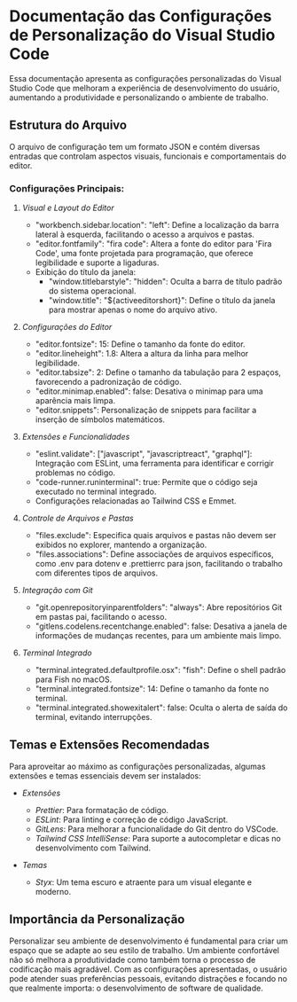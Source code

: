 # Documentação das Configurações de Personalização do Visual Studio Code

Essa documentação apresenta as configurações personalizadas do Visual Studio Code que melhoram a experiência de desenvolvimento do usuário, aumentando a produtividade e personalizando o ambiente de trabalho.

## Estrutura do Arquivo

O arquivo de configuração tem um formato JSON e contém diversas entradas que controlam aspectos visuais, funcionais e comportamentais do editor.

### Configurações Principais:

1. *Visual e Layout do Editor*
   - "workbench.sidebar.location": "left": Define a localização da barra lateral à esquerda, facilitando o acesso a arquivos e pastas.
   - "editor.fontfamily": "fira code": Altera a fonte do editor para 'Fira Code', uma fonte projetada para programação, que oferece legibilidade e suporte a ligaduras.
   - Exibição do título da janela: 
     - "window.titlebarstyle": "hidden": Oculta a barra de título padrão do sistema operacional.
     - "window.title": "${activeeditorshort}": Define o título da janela para mostrar apenas o nome do arquivo ativo.

2. *Configurações do Editor*
   - "editor.fontsize": 15: Define o tamanho da fonte do editor.
   - "editor.lineheight": 1.8: Altera a altura da linha para melhor legibilidade.
   - "editor.tabsize": 2: Define o tamanho da tabulação para 2 espaços, favorecendo a padronização de código.
   - "editor.minimap.enabled": false: Desativa o minimap para uma aparência mais limpa.
   - "editor.snippets": Personalização de snippets para facilitar a inserção de símbolos matemáticos.

3. *Extensões e Funcionalidades*
   - "eslint.validate": ["javascript", "javascriptreact", "graphql"]: Integração com ESLint, uma ferramenta para identificar e corrigir problemas no código.
   - "code-runner.runinterminal": true: Permite que o código seja executado no terminal integrado.
   - Configurações relacionadas ao Tailwind CSS e Emmet.

4. *Controle de Arquivos e Pastas*
   - "files.exclude": Especifica quais arquivos e pastas não devem ser exibidos no explorer, mantendo a organização.
   - "files.associations": Define associações de arquivos específicos, como .env para dotenv e .prettierrc para json, facilitando o trabalho com diferentes tipos de arquivos.

5. *Integração com Git*
   - "git.openrepositoryinparentfolders": "always": Abre repositórios Git em pastas pai, facilitando o acesso.
   - "gitlens.codelens.recentchange.enabled": false: Desativa a janela de informações de mudanças recentes, para um ambiente mais limpo.

6. *Terminal Integrado*
   - "terminal.integrated.defaultprofile.osx": "fish": Define o shell padrão para Fish no macOS.
   - "terminal.integrated.fontsize": 14: Define o tamanho da fonte no terminal.
   - "terminal.integrated.showexitalert": false: Oculta o alerta de saída do terminal, evitando interrupções.

## Temas e Extensões Recomendadas

Para aproveitar ao máximo as configurações personalizadas, algumas extensões e temas essenciais devem ser instalados:

- *Extensões*
  - *Prettier*: Para formatação de código.
  - *ESLint*: Para linting e correção de código JavaScript.
  - *GitLens*: Para melhorar a funcionalidade do Git dentro do VSCode.
  - *Tailwind CSS IntelliSense*: Para suporte a autocompletar e dicas no desenvolvimento com Tailwind.

- *Temas*
  - *Styx*: Um tema escuro e atraente para um visual elegante e moderno.

## Importância da Personalização

Personalizar seu ambiente de desenvolvimento é fundamental para criar um espaço que se adapte ao seu estilo de trabalho. Um ambiente confortável não só melhora a produtividade como também torna o processo de codificação mais agradável. Com as configurações apresentadas, o usuário pode atender suas preferências pessoais, evitando distrações e focando no que realmente importa: o desenvolvimento de software de qualidade.
